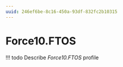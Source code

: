 ```yaml
---
uuid: 246ef6be-8c16-450a-93df-832fc2b10315
---
```



# Force10.FTOS


<!-- prettier-ignore -->
!!! todo
    Describe *Force10.FTOS* profile

